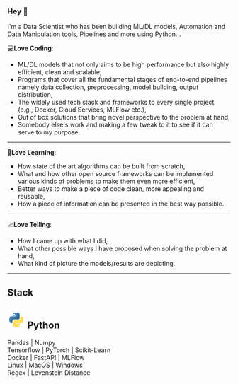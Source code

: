 ### Hey 👋

I'm a Data Scientist who has been building ML/DL models, Automation and Data Manipulation tools, Pipelines and more using Python...

:computer:__Love Coding__:

  - ML/DL models that not only aims to be high performance but also highly efficient, clean and scalable,
  - Programs that cover all the fundamental stages of end-to-end pipelines namely data collection, preprocessing, model building, output distribution,
  - The widely used tech stack and frameworks to every single project (e.g., Docker, Cloud Services, MLFlow etc.),
  - Out of box solutions that bring novel perspective to the problem at hand,
  - Somebody else's work and making a few tweak to it to see if it can serve to my purpose.
---
:eyes:__Love Learning__:

  - How state of the art algorithms can be built from scratch,
  - What and how other open source frameworks can be implemented various kinds of problems to make them even more efficient,
  - Better ways to make a piece of code clean, more appealing and reusable,
  - How a piece of information can be presented in the best way possible.
---
:chart_with_upwards_trend:__Love Telling__:

  - How I came up with what I did,
  - What other possible ways I have proposed when solving the problem at hand,
  - What kind of picture the models/results are depicting.
---

## Stack
<img src="https://raw.githubusercontent.com/devicons/devicon/master/icons/python/python-original.svg" alt="python" width="40" height="40"/> </a> __Python__
---
Pandas | Numpy \
Tensorflow | PyTorch | Scikit-Learn \
Docker | FastAPI | MLFlow \
Linux | MacOS | Windows \
Regex | Levenstein Distance



  
